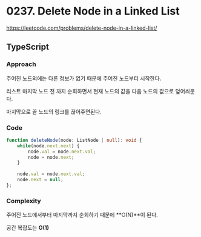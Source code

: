 # 0237. Delete Node in a Linked List

https://leetcode.com/problems/delete-node-in-a-linked-list/

## TypeScript

### Approach
주어진 노드외에는 다른 정보가 없기 때문에 주어진 노드부터 시작한다.

리스트 마지막 노드 전 까지 순회하면서 현재 노드의 값을 다음 노드의 값으로 덮어씌운다.

마지막으로 끝 노드의 링크를 끊어주면된다.

### Code
```ts
function deleteNode(node: ListNode | null): void {
    while(node.next.next) {
        node.val = node.next.val;
        node = node.next;
    }
    
    node.val = node.next.val;
    node.next = null;
};
```

### Complexity
주어진 노드에서부터 마지막까지 순회하기 때문에 **O(N)**이 된다.

공간 복잡도는 **O(1)**